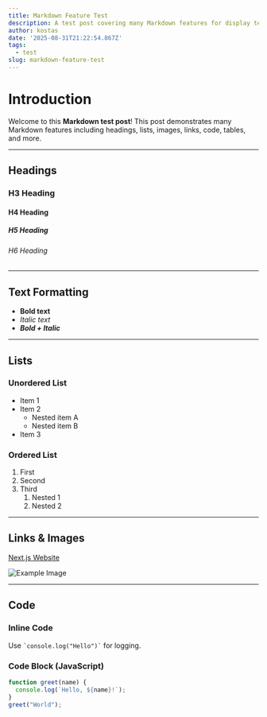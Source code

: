 ```yaml
---
title: Markdown Feature Test
description: A test post covering many Markdown features for display testing
author: kostas
date: '2025-08-31T21:22:54.867Z'
tags:
  - test
slug: markdown-feature-test
---
```

# Introduction

Welcome to this **Markdown test post**! This post demonstrates many Markdown features including headings, lists, images, links, code, tables, and more.

---

## Headings

### H3 Heading

#### H4 Heading

##### H5 Heading

###### H6 Heading

---

## Text Formatting

- **Bold text**
- *Italic text*
- ***Bold + Italic***

---

## Lists

### Unordered List
- Item 1
- Item 2
  - Nested item A
  - Nested item B
- Item 3

### Ordered List
1. First
2. Second
3. Third
   1. Nested 1
   2. Nested 2

---

## Links & Images

[Next.js Website](https://nextjs.org)

![Example Image](/logo.jpg)

---

## Code

### Inline Code
Use `` `console.log("Hello")` `` for logging.

### Code Block (JavaScript)
```javascript
function greet(name) {
  console.log(`Hello, ${name}!`);
}
greet("World");
```
